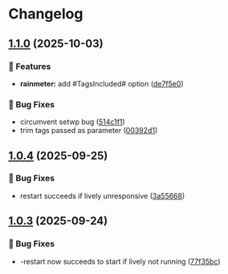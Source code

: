 # Changelog

## [1.1.0](https://github.com/Fred-Vatin/smart-random-wallpaper/compare/v1.0.4...v1.1.0) (2025-10-03)


### 🚀 Features

* **rainmeter:** add #TagsIncluded# option ([de7f5e0](https://github.com/Fred-Vatin/smart-random-wallpaper/commit/de7f5e05b5437cab74e000e12508622dbdad3ed1))


### 🐞 Bug Fixes

* circumvent setwp bug ([514c1f1](https://github.com/Fred-Vatin/smart-random-wallpaper/commit/514c1f1d3f89a1e21419ed1e6d705aa2ce158e8d))
* trim tags passed as parameter ([00392d1](https://github.com/Fred-Vatin/smart-random-wallpaper/commit/00392d15de6db708c60d0c3270c92e53a7b2656b))

## [1.0.4](https://github.com/Fred-Vatin/smart-random-wallpaper/compare/v1.0.3...v1.0.4) (2025-09-25)


### 🐞 Bug Fixes

* restart succeeds if lively unresponsive ([3a55668](https://github.com/Fred-Vatin/smart-random-wallpaper/commit/3a556680d95fa100269bec788403e75e265ad006))

## [1.0.3](https://github.com/Fred-Vatin/smart-random-wallpaper/compare/v1.0.2...v1.0.3) (2025-09-24)


### 🐞 Bug Fixes

* -restart now succeeds to start if lively not running ([77f35bc](https://github.com/Fred-Vatin/smart-random-wallpaper/commit/77f35bcb814186b7215276ee4eb1cbd53ea11bfa))
